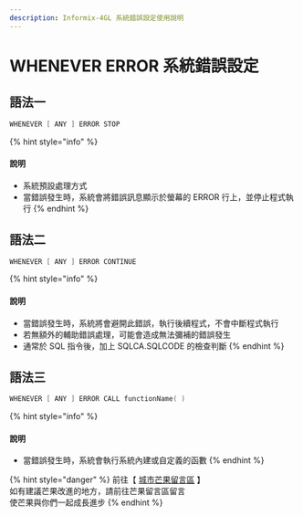 ```yaml
---
description: Informix-4GL 系統錯誤設定使用說明
---
```


# WHENEVER ERROR 系統錯誤設定

## 語法一

```objectivec
WHENEVER [ ANY ] ERROR STOP
```

{% hint style="info" %}
#### 說明

* 系統預設處理方式
* 當錯誤發生時，系統會將錯誤訊息顯示於螢幕的 ERROR 行上，並停止程式執行
{% endhint %}

## 語法二

```objectivec
WHENEVER [ ANY ] ERROR CONTINUE
```

{% hint style="info" %}
#### 說明

* 當錯誤發生時，系統將會避開此錯誤，執行後續程式，不會中斷程式執行
* 若無額外的輔助錯誤處理，可能會造成無法彌補的錯誤發生
* 通常於 SQL 指令後，加上 SQLCA.SQLCODE 的檢查判斷
{% endhint %}

## 語法三

```objectivec
WHENEVER [ ANY ] ERROR CALL functionName( )
```

{% hint style="info" %}
#### 說明

* 當錯誤發生時，系統會執行系統內建或自定義的函數
{% endhint %}

{% hint style="danger" %}
前往【 [城市芒果留言區](https://give0714.pixnet.net/blog/post/46000348-informix-4gl-%E7%B3%BB%E7%B5%B1%E9%8C%AF%E8%AA%A4%E8%A8%AD%E5%AE%9A) 】\
如有建議芒果改進的地方，請前往芒果留言區留言\
使芒果與你們一起成長進步
{% endhint %}
